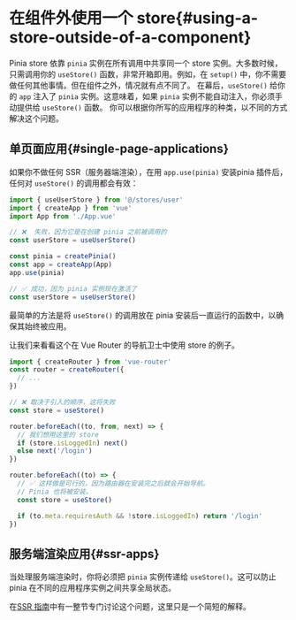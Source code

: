 # 在组件外使用一个 store{#using-a-store-outside-of-a-component}

Pinia store 依靠 `pinia` 实例在所有调用中共享同一个 store 实例。大多数时候，只需调用你的 `useStore()` 函数，非常开箱即用。例如，在 `setup()` 中，你不需要做任何其他事情。但在组件之外，情况就有点不同了。
在幕后，`useStore()` 给你的 `app` 注入了 `pinia` 实例。这意味着，如果 `pinia` 实例不能自动注入，你必须手动提供给 `useStore()` 函数。
你可以根据你所写的应用程序的种类，以不同的方式解决这个问题。

## 单页面应用{#single-page-applications}

如果你不做任何 SSR（服务器端渲染），在用 `app.use(pinia)` 安装pinia 插件后，任何对 `useStore()` 的调用都会有效：

```js
import { useUserStore } from '@/stores/user'
import { createApp } from 'vue'
import App from './App.vue'

// ❌  失败，因为它是在创建 pinia 之前被调用的
const userStore = useUserStore()

const pinia = createPinia()
const app = createApp(App)
app.use(pinia)

// ✅ 成功，因为 pinia 实例现在激活了
const userStore = useUserStore()
```

最简单的方法是将 `useStore()` 的调用放在 pinia 安装后一直运行的函数中，以确保其始终被应用。

让我们来看看这个在 Vue Router 的导航卫士中使用 store 的例子。

```js
import { createRouter } from 'vue-router'
const router = createRouter({
  // ...
})

// ❌ 取决于引入的顺序，这将失败
const store = useStore()

router.beforeEach((to, from, next) => {
  // 我们想用这里的 store
  if (store.isLoggedIn) next()
  else next('/login')
})

router.beforeEach((to) => {
  // ✅ 这样做是可行的，因为路由器在安装完之后就会开始导航。
  // Pinia 也将被安装。
  const store = useStore()

  if (to.meta.requiresAuth && !store.isLoggedIn) return '/login'
})
```

## 服务端渲染应用{#ssr-apps}

当处理服务端渲染时，你将必须把 `pinia` 实例传递给 `useStore()`。这可以防止 pinia 在不同的应用程序实例之间共享全局状态。

在[SSR 指南](/ssr/index.md)中有一整节专门讨论这个问题，这里只是一个简短的解释。
